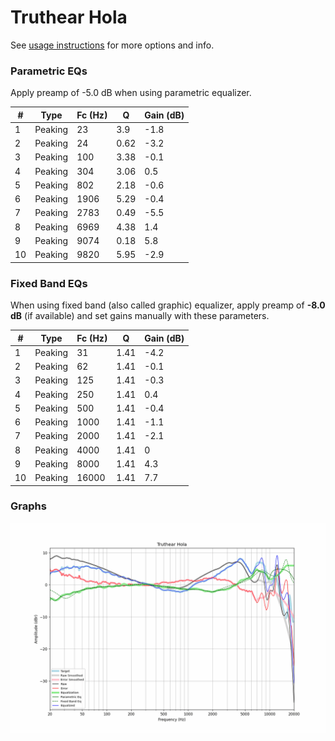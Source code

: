 # Truthear Hola
See [usage instructions](https://github.com/jaakkopasanen/AutoEq#usage) for more options and info.

### Parametric EQs
Apply preamp of -5.0 dB when using parametric equalizer.

|   # | Type    |   Fc (Hz) |    Q |   Gain (dB) |
|-----|---------|-----------|------|-------------|
|   1 | Peaking |        23 | 3.9  |        -1.8 |
|   2 | Peaking |        24 | 0.62 |        -3.2 |
|   3 | Peaking |       100 | 3.38 |        -0.1 |
|   4 | Peaking |       304 | 3.06 |         0.5 |
|   5 | Peaking |       802 | 2.18 |        -0.6 |
|   6 | Peaking |      1906 | 5.29 |        -0.4 |
|   7 | Peaking |      2783 | 0.49 |        -5.5 |
|   8 | Peaking |      6969 | 4.38 |         1.4 |
|   9 | Peaking |      9074 | 0.18 |         5.8 |
|  10 | Peaking |      9820 | 5.95 |        -2.9 |

### Fixed Band EQs
When using fixed band (also called graphic) equalizer, apply preamp of **-8.0 dB** (if available) and set gains manually with these parameters.

|   # | Type    |   Fc (Hz) |    Q |   Gain (dB) |
|-----|---------|-----------|------|-------------|
|   1 | Peaking |        31 | 1.41 |        -4.2 |
|   2 | Peaking |        62 | 1.41 |        -0.1 |
|   3 | Peaking |       125 | 1.41 |        -0.3 |
|   4 | Peaking |       250 | 1.41 |         0.4 |
|   5 | Peaking |       500 | 1.41 |        -0.4 |
|   6 | Peaking |      1000 | 1.41 |        -1.1 |
|   7 | Peaking |      2000 | 1.41 |        -2.1 |
|   8 | Peaking |      4000 | 1.41 |         0   |
|   9 | Peaking |      8000 | 1.41 |         4.3 |
|  10 | Peaking |     16000 | 1.41 |         7.7 |

### Graphs
![](./Truthear%20Hola.png)
